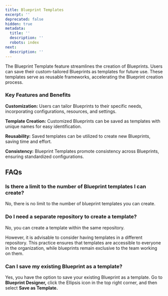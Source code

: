 ```yaml
---
title: Blueprint Templates
excerpt: ''
deprecated: false
hidden: true
metadata:
  title: ''
  description: ''
  robots: index
next:
  description: ''
---
```

The Blueprint Template feature streamlines the creation of Blueprints. Users can save their custom-tailored Blueprints as templates for future use. These templates serve as reusable frameworks, accelerating the Blueprint creation process.

### Key Features and Benefits

**Customization:** Users can tailor Blueprints to their specific needs, incorporating configurations, resources, and settings.

**Template Creation:** Customized Blueprints can be saved as templates with unique names for easy identification.

**Reusability:** Saved templates can be utilized to create new Blueprints, saving time and effort.

**Consistency:** Blueprint Templates promote consistency across Blueprints, ensuring standardized configurations.

## FAQs

### **Is there a limit to the number of Blueprint templates I can create?**

No, there is no limit to the number of blueprint templates you can create.

### **Do I need a separate repository to create a template?**

No, you can create a template within the same repository.

However, it is advisable to consider having templates in a different repository. This practice ensures that templates are accessible to everyone in the organization, while blueprints remain exclusive to the team working on them.

### **Can I save my existing Blueprint as a template?**

Yes, you have the option to save your existing Blueprint as a template. Go to **Blueprint Designer,** click the Ellipsis icon in the top right corner, and then select **Save as Template.**